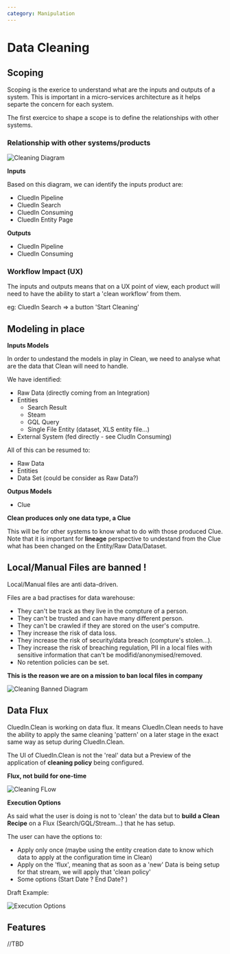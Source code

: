 ```yaml
---
category: Manipulation
---
```

# Data Cleaning

## Scoping

Scoping is the exerice to understand what are the inputs and outputs of a system. This is important in a micro-services architecture as it helps separte the concern for each system.

The first exercice to shape a scope is to define the relationships with other systems.

### Relationship with other systems/products

![Cleaning Diagram](./assets/CleanDiagram.jpg)

**Inputs**

Based on this diagram, we can identify the inputs product are:

- CluedIn Pipeline
- CluedIn Search
- CluedIn Consuming
- CluedIn Entity Page

**Outputs**

- CluedIn Pipeline
- CluedIn Consuming

### Workflow Impact (UX)

The inputs and outputs means that on a UX point of view, each product will need to have the ability to start a 'clean workflow' from them.

eg: CluedIn Search => a button 'Start Cleaning'

## Modeling in place

**Inputs Models**

In order to undestand the models in play in Clean, we need to analyse what are the data that Clean will need to handle.

We have identified:

- Raw Data (directly coming from an Integration)
- Entities
  - Search Result
  - Steam
  - GQL Query
  - Single File Entity (dataset, XLS entity file...)
- External System (fed directly - see CludIn Consuming)

All of this can be resumed to:

- Raw Data
- Entities
- Data Set (could be consider as Raw Data?)


**Outpus Models**

- Clue

**Clean produces only one data type, a Clue** 

This will be for other systems to know what to do with those produced Clue. Note that it is important for **lineage** perspective to undestand from the Clue what has been changed on the Entity/Raw Data/Dataset.

## Local/Manual Files are banned !

Local/Manual files are anti data-driven.

Files are a bad practises for data warehouse:

- They can't be track as they live in the compture of a person.
- They can't be trusted and can have many different person.
- They can't be crawled if they are stored on the user's computre.
- They increase the risk of data loss.
- They increase the risk of security/data breach (compture's stolen...).
- They increase the risk of breaching regulation, PII in a local files with sensitive information that can't be modifid/anonymised/removed.
- No retention policies can be set.

**This is the reason we are on a mission to ban local files in company**

![Cleaning Banned Diagram](./assets/CleanDiagramRed.jpg)

## Data Flux

CluedIn.Clean is working on data flux. It means CluedIn.Clean needs to have the ability to apply the same cleaning 'pattern' on a later stage in the exact same way as setup during CluedIn.Clean.

The UI of CluedIn.Clean is not the 'real' data but a Preview of the application of **cleaning policy** being configured.

**Flux, not build for one-time**

![Cleaning FLow](./assets/CleaningFlow.png)

**Execution Options**

As said what the user is doing is not to 'clean' the data but to **build a Clean Recipe** on a Flux (Search/GQL/Stream...) that he has setup.

The user can have the options to:

- Apply only once (maybe using the entity creation date to know which data to apply at the configuration time in Clean)
- Apply on the 'flux', meaning that as soon as a 'new' Data is being setup for that stream, we will apply that 'clean policy'
- Some options (Start Date ? End Date? )

Draft Example:

![Execution Options](./assets/ApplytPolicy.png)

## Features

//TBD